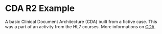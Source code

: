 # CDA R2 Example

A basic Clinical Document Architecture (CDA) built from a fictive case.
This was a part of an activity from the HL7 courses.
More informations on [CDA](http://www.hl7.org/implement/standards/product_brief.cfm?product_id=7).